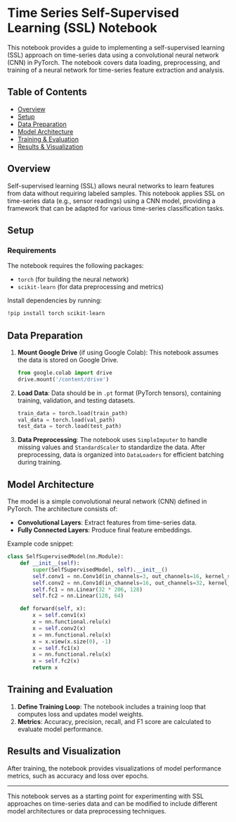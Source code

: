 
# Time Series Self-Supervised Learning (SSL) Notebook

This notebook provides a guide to implementing a self-supervised learning (SSL) approach on time-series data using a convolutional neural network (CNN) in PyTorch. The notebook covers data loading, preprocessing, and training of a neural network for time-series feature extraction and analysis.

## Table of Contents
- [Overview](#overview)
- [Setup](#setup)
- [Data Preparation](#data-preparation)
- [Model Architecture](#model-architecture)
- [Training & Evaluation](#training-and-evaluation)
- [Results & Visualization](#results-and-visualization)

## Overview
Self-supervised learning (SSL) allows neural networks to learn features from data without requiring labeled samples. This notebook applies SSL on time-series data (e.g., sensor readings) using a CNN model, providing a framework that can be adapted for various time-series classification tasks.

## Setup

### Requirements
The notebook requires the following packages:
- `torch` (for building the neural network)
- `scikit-learn` (for data preprocessing and metrics)

Install dependencies by running:
```bash
!pip install torch scikit-learn
```

## Data Preparation
1. **Mount Google Drive** (if using Google Colab): This notebook assumes the data is stored on Google Drive.
    ```python
    from google.colab import drive
    drive.mount('/content/drive')
    ```

2. **Load Data**: Data should be in `.pt` format (PyTorch tensors), containing training, validation, and testing datasets.
    ```python
    train_data = torch.load(train_path)
    val_data = torch.load(val_path)
    test_data = torch.load(test_path)
    ```

3. **Data Preprocessing**: The notebook uses `SimpleImputer` to handle missing values and `StandardScaler` to standardize the data. After preprocessing, data is organized into `DataLoaders` for efficient batching during training.

## Model Architecture
The model is a simple convolutional neural network (CNN) defined in PyTorch. The architecture consists of:
- **Convolutional Layers**: Extract features from time-series data.
- **Fully Connected Layers**: Produce final feature embeddings.

Example code snippet:
```python
class SelfSupervisedModel(nn.Module):
    def __init__(self):
        super(SelfSupervisedModel, self).__init__()
        self.conv1 = nn.Conv1d(in_channels=3, out_channels=16, kernel_size=3, padding=1)
        self.conv2 = nn.Conv1d(in_channels=16, out_channels=32, kernel_size=3, padding=1)
        self.fc1 = nn.Linear(32 * 206, 128)
        self.fc2 = nn.Linear(128, 64)

    def forward(self, x):
        x = self.conv1(x)
        x = nn.functional.relu(x)
        x = self.conv2(x)
        x = nn.functional.relu(x)
        x = x.view(x.size(0), -1) 
        x = self.fc1(x)
        x = nn.functional.relu(x)
        x = self.fc2(x)
        return x
```

## Training and Evaluation
1. **Define Training Loop**: The notebook includes a training loop that computes loss and updates model weights.
2. **Metrics**: Accuracy, precision, recall, and F1 score are calculated to evaluate model performance.

## Results and Visualization
After training, the notebook provides visualizations of model performance metrics, such as accuracy and loss over epochs.

---

This notebook serves as a starting point for experimenting with SSL approaches on time-series data and can be modified to include different model architectures or data preprocessing techniques.
